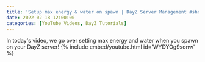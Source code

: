 ```yaml
---
title: 'Setup max energy & water on spawn | DayZ Server Management #shorts'
date: 2022-02-18 12:00:00
categories: [YouTube Videos, DayZ Tutorials]
---
```

In today's video, we go over setting max energy and water when you spawn on your DayZ server!
{% include embed/youtube.html id='WYDYOg9sonw' %}